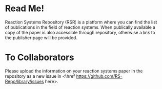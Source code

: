# Read Me!
Reaction Systems Repository (RSR) is a platform where you can find the list of publications in the field of reaction systems. When publically available a copy of the paper is also accessible through repository, otherwise a link to the publisher page will be provided.

# To Collaborators
Please upload the information on your reaction systems paper in the repository as a new issue in <\href https://github.com/RS-Repo/library/issues here>.
